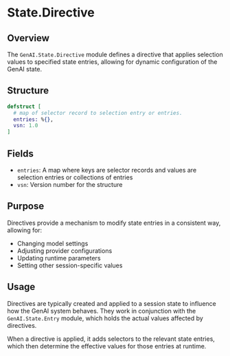 # State.Directive

## Overview
The `GenAI.State.Directive` module defines a directive that applies selection values to specified state entries, allowing for dynamic configuration of the GenAI state.

## Structure
```elixir
defstruct [
  # map of selector record to selection entry or entries.
  entries: %{},
  vsn: 1.0
]
```

## Fields
- `entries`: A map where keys are selector records and values are selection entries or collections of entries
- `vsn`: Version number for the structure

## Purpose
Directives provide a mechanism to modify state entries in a consistent way, allowing for:
- Changing model settings
- Adjusting provider configurations
- Updating runtime parameters
- Setting other session-specific values

## Usage
Directives are typically created and applied to a session state to influence how the GenAI system behaves. They work in conjunction with the `GenAI.State.Entry` module, which holds the actual values affected by directives.

When a directive is applied, it adds selectors to the relevant state entries, which then determine the effective values for those entries at runtime.
